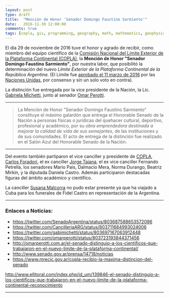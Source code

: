 ```yaml
---
layout: post
type: draft
title:  "Mención de Honor 'Senador Domingo Faustino Sarmiento'"
date:   2016-11-30 12:00:00
comments: true
tags: [copla, gis, programming, geography, math, mathematics, geophysics, stepanov, knuth, stroustrup, generic, genericprogramming, generic programming, genericity, concepts, c++, cpp, c, java, dotnet, c#, csharp, python, ruby, javascript, haskell, dlang, rust, golang, eiffel]
---
```



El día 29 de noviembre de 2016 tuve el honor y agrado de recibir, como miembro del equipo científico de la [Comisión Nacional del Límite Exterior de la Plataforma Continental (COPLA)](http://www.plataformaargentina.gov.ar/), la **Mención de Honor "Senador Domingo Faustino Sarmiento"**, por nuestra labor, que posibilitó la determinación del nuevo *Límite Exterior de la Plataforma Continental de la República Argentina*. (El Límite fue [aprobado el 11 marzo de 2016](http://www.plataformaargentina.gov.ar/userfiles/userfiles/FOLLETO-COPLA-2016_1.pdf) por las [Naciones Unidas](http://www.un.org/es/index.html), por consenso y sin un solo voto en contra).




La distinción fue entregada por la vice presidente de la Nación, la Lic. [Gabriela Michetti](https://twitter.com/gabimichetti), junto al senador [Omar Perotti](https://twitter.com/omarperotti). 


---

> La Mención de Honor "Senador Domingo Faustino Sarmiento" constituye el máximo galardón que entrega el Honorable Senado de la Nación a personas físicas o jurídicas del quehacer cultural, deportivo, profesional y académico, por su *obra emprendedora destinada a mejorar la calidad de vida de sus semejantes*, de las instituciones y de sus comunidades. 
El acto de entrega de la distinción fue realizado en el Salón Azul del Honorable Senado de la Nación.

---

Del evento también partiparon el vice canciller y presidente de [COPLA](http://www.plataformaargentina.gov.ar/), [Carlos Foradori](https://twitter.com/cmforadori), el ex canciller [Jorge Taiana](https://twitter.com/JorgeTaiana), el ex vice canciller Fernando Petrella, los senadores Mario Pais, Dalmacio Mera, Norma Durango, Beatriz Mirkin, y la diputada Daniela Castro. Además participaron destacadas figuras del ámbito académico y científico.

La canciller [Susana Malcorra](https://twitter.com/SusanaMalcorra) no pudo estar presente ya que ha viajado a Cuba para los funerales de Fidel Castro en representación de la Argentina.

---

### Enlaces a Noticias:

- https://twitter.com/SenadoArgentina/status/803687588653572096
- https://twitter.com/CancilleriaARG/status/803711684993024006
- https://twitter.com/gabimichetti/status/803697167063912448
- https://twitter.com/omarperotti/status/803723193844371456
- http://omarperotti.com.ar/el-senado-distinguio-a-los-cientificos-que-trabajaron-en-el-nuevo-limite-de-la-plataforma-continental/
- http://www.senado.gov.ar/prensa/14718/noticias
- https://www.mrecic.gov.ar/copla-recibio-la-maxima-distincion-del-senado


http://www.ellitoral.com/index.php/id_um/139846-el-senado-distinguio-a-los-cientificos-que-trabajaron-en-el-nuevo-limite-de-la-plataforma-continental-reconocimiento

---
